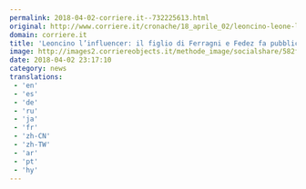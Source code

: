```yaml
---
permalink: 2018-04-02-corriere.it--732225613.html
original: http://www.corriere.it/cronache/18_aprile_02/leoncino-leone-lucia-ferragni-l-influencer-piu-giovane-del-web-9c138580-36b1-11e8-a836-1a6391d71628.shtml
domain: corriere.it
title: 'Leoncino l’influencer: il figlio di Ferragni e Fedez fa pubblicità a sua insaputa?'
image: http://images2.corriereobjects.it/methode_image/socialshare/582f4618-36b3-11e8-a836-1a6391d71628.jpg
date: 2018-04-02 23:17:10
category: news
translations: 
 - 'en'
 - 'es'
 - 'de'
 - 'ru'
 - 'ja'
 - 'fr'
 - 'zh-CN'
 - 'zh-TW'
 - 'ar'
 - 'pt'
 - 'hy'
---
```


